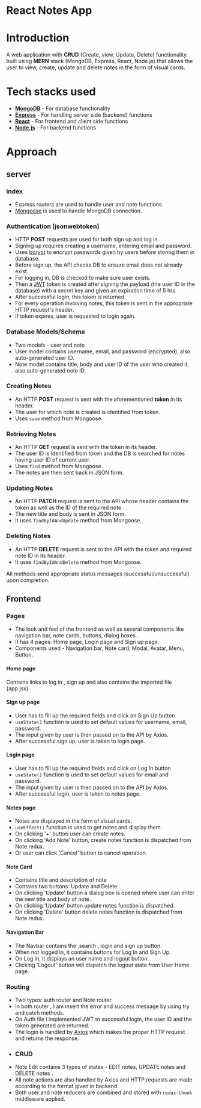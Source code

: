 # React Notes App
# Introduction
A web application with **CRUD** (Create, view, Update, Delete) functionality built using **MERN** stack (MongoDB, Express, React, Node.js) that allows the user to view, create, update and delete notes in the form of visual cards.
# Tech stacks used
 - **[MongoDB](https://www.mongodb.com/)** - For database functionality
 - **[Express](https://expressjs.com/)** - For handling server side (backend) functions
 - **[React](https://react.dev/)** - For frontend and client side functions
 - **[Node.js](https://nodejs.org/en)** - For backend functions
# Approach
## server
### index
 - Express routers are used to handle user and note functions.
 - [Mongoose](https://mongoosejs.com/) is used to handle MongoDB connection.

### Authentication [jsonwebtoken]
 - HTTP **POST** requests are used for both sign up and log in.
 - Signing up requires creating a username, entering email and password.
 - Uses [bcrypt](https://www.npmjs.com/package/bcrypt) to encrypt passwords given by users before storing them in database.
 - Before sign up, the API checks DB to ensure email does not already exist.
 - For logging in, DB is checked to make sure user exists. 
 - Then a [JWT](https://jwt.io/) token is created after signing the payload (the user ID in the database) with a secret key and given an expiration time of 5 hrs.
 - After successful login, this token is returned.
 - For every operation involving notes, this token is sent in the appropriate HTTP request's header.
 - If token expires, user is requested to login again.
### Database Models/Schema
 - Two models - user and note
 - User model contains username, email, and password (encrypted), also auto-generated user ID.
 - Note model contains title, body and user ID of the user who created it, also auto-generated note ID.
### Creating Notes
 - An HTTP **POST** request is sent with the aforementioned **token** in its header.
 - The user for which note is created is identified from token.
 - Uses `save` method from Mongoose.
### Retrieving Notes
 - An HTTP **GET** request is sent with the token in its header.
 - The user ID is identified from token and the DB is searched for notes having user ID of current user.
 - Uses `find` method from Mongoose.
 - The notes are then sent back in JSON form.
### Updating Notes
 - An HTTP **PATCH** request is sent to the API whose header contains the token as well as the ID of the required note.
 - The new title and body is sent in JSON form.
 - It uses `findByIdAndUpdate` method from Mongoose.
### Deleting Notes
 - An HTTP **DELETE** request is sent to the API with the token and required note ID in its header.
 - It uses `findByIdAndDelete` method from Mongoose.

All methods send appropriate status messages (successful/unsuccessful) upon completion.

## Frontend
### Pages
 - The look and feel of the frontend as well as several components like navigation bar, note cards, buttons, dialog boxes .
 - It has 4 pages: Home page, Login page and Sign up page.
 - Components used - Navigation bar, Note card, Modal, Avatar, Menu, Button.
#### Home page
 Contains links to log in , sign up and also contains the imported file {app.jsx}. 
#### Sign up page
 - User has to fill up the required fields and click on Sign Up button
 - `useState()` function is used to set default values for username, email, password.
 - The input given by user is then passed on to the API by Axios.
 - After successful sign up, user is taken to login page.
#### Login page
 - User has to fill up the required fields and click on Log In button
 - `useState()` function is used to set default values for email and password.
 - The input given by user is then passed on to the API by Axios.
 - After successful login, user is taken to notes page.
#### Notes page
 - Notes are displayed in the form of visual cards.
 - `useEffect()` function is used to get notes and display them.
 - On clicking '+' button user can create notes.
 - On clicking 'Add Note' button, create notes function is dispatched from Note redux.
 - Or user can click 'Cancel' button to cancel operation.
#### Note Card
 - Contains title and description of note
 - Contains two buttons: Update and Delete.
 - On clicking 'Update' button a dialog box is opened where user can enter the new title and body of note.
 - On clicking 'Update' button update notes function is dispatched.
 - On clicking 'Delete' button delete notes function is dispatched from Note redux.
#### Navigation Bar
 - The Navbar contains the ,search , login and sign up button.
 - When not logged in, it contains buttons for Log In and Sign Up.
 - On Log In, it displays an user name and logout button.
 - Clicking 'Logout' button will dispatch the logout state from User Home page.
### Routing
 - Two types: auth router and Note router.
 - In both router , I am insert the error and success message by using try and catch methods.
 - On Auth file i implemented JWT to successful login, the user ID and the token generated are returned.
 - The login is handled by [Axios](https://www.npmjs.com/package/axios) which makes the proper HTTP request and returns the response.
 - ### CRUD
 - Note Edit contains 3 types of states - EDIT notes, UPDATE notes and DELETE notes .
 - All note actions are also handled by Axios and HTTP requests are made according to the format given in backend.
 - Both user and note reducers are combined and stored with `redux-thunk` middleware applied.

